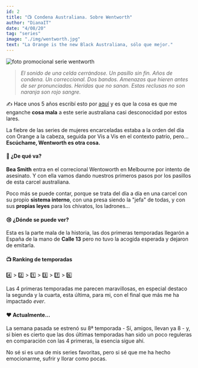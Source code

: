 ```yaml
---
id: 2
title: "📺 Condena Australiana. Sobre Wentworth"
author: "DianaIT"
date: "4/08/20"
tag: "series"
image: "./img/wentworth.jpg"
text: "La Orange is the new Black Australiana, sólo que mejor."
---
```


![foto promocional serie wentworth](../img/wentworth.jpg)

> _El sonido de una celda cerrándose. Un pasillo sin fin. Años de condena. Un correccional. Dos bandos. Amenazas que hieren antes de ser pronunciadas. Heridas que no sanan. Estas reclusas no son naranja son rojo sangre._

✍️ Hace unos 5 años escribí esto por [aquí](https://el8pasajero.wordpress.com/2015/04/19/itll-cost-you-sobre-wentworth/) y es que la cosa es que me enganche **cosa mala** a este serie australiana casi desconocidad por estos lares.

La fiebre de las series de mujeres encarceladas estaba a la orden del día con Orange a la cabeza, seguida por Vis a Vis en el contexto patrio, pero... **Escúchame, Wentworth es otra cosa.**

#### 🙎 ¿De qué va?

**Bea Smith** entra en el correcional Wentoworth en Melbourne por intento de asesinato. Y con ella vamos dando nuestros primeros pasos por los pasillos de esta carcel australiana.

Poco más se puede contar, porque se trata del día a día en una carcel con su propio **sistema interno**, con una presa siendo la "jefa" de todas, y con sus **propias leyes** para los chivatos, los ladrones...

#### 😢 ¿Dónde se puede ver?

Esta es la parte mala de la historia, las dos primeras temporadas llegarón a España de la mano de **Calle 13** pero no tuvo la acogida esperada y dejaron de emitarla.

#### 📺 Ranking de temporadas

4️⃣ 󠀾> 2️⃣ > 1️⃣ > 3️⃣ > 7️⃣ > 6️⃣

Las 4 primeras temporadas me parecen maravillosas, en especial destaco la segunda y la cuarta, esta última, para mi, con el final que más me ha impactado _ever_.

#### ❤️ Actualmente...

La semana pasada se estrenó su 8ª temporada - Sí, amigos, llevan ya 8 - y, si bien es cierto que las dos últimas temporadas han sido un poco reguleras en comparación con las 4 primeras, la esencia sigue ahí.

No sé si es una de mis series favoritas, pero si sé que me ha hecho emocionarme, sufrir y llorar como pocas.
